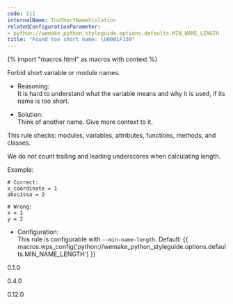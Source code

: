 ```yaml
---
code: 111
internalName: TooShortNameViolation
relatedConfigurationParameter:
- python://wemake_python_styleguide.options.defaults.MIN_NAME_LENGTH
title: "Found too short name: \U0001F130"
---
```


{% import "macros.html" as macros with context %}

Forbid short variable or module names.

  - Reasoning:  
    It is hard to understand what the variable means and why it is used,
    if its name is too short.

  - Solution:  
    Think of another name. Give more context to it.

This rule checks: modules, variables, attributes, functions, methods,
and classes.

We do not count trailing and leading underscores when calculating
length.

Example:

    # Correct:
    x_coordinate = 1
    abscissa = 2
    
    # Wrong:
    x = 1
    y = 2

  - Configuration:  
    This rule is configurable with `--min-name-length`. Default:
    {{ macros.wps_config('python://wemake_python_styleguide.options.defaults.MIN_NAME_LENGTH') }}

<div class="versionadded">

0.1.0

</div>

<div class="versionchanged">

0.4.0

</div>

<div class="versionchanged">

0.12.0

</div>